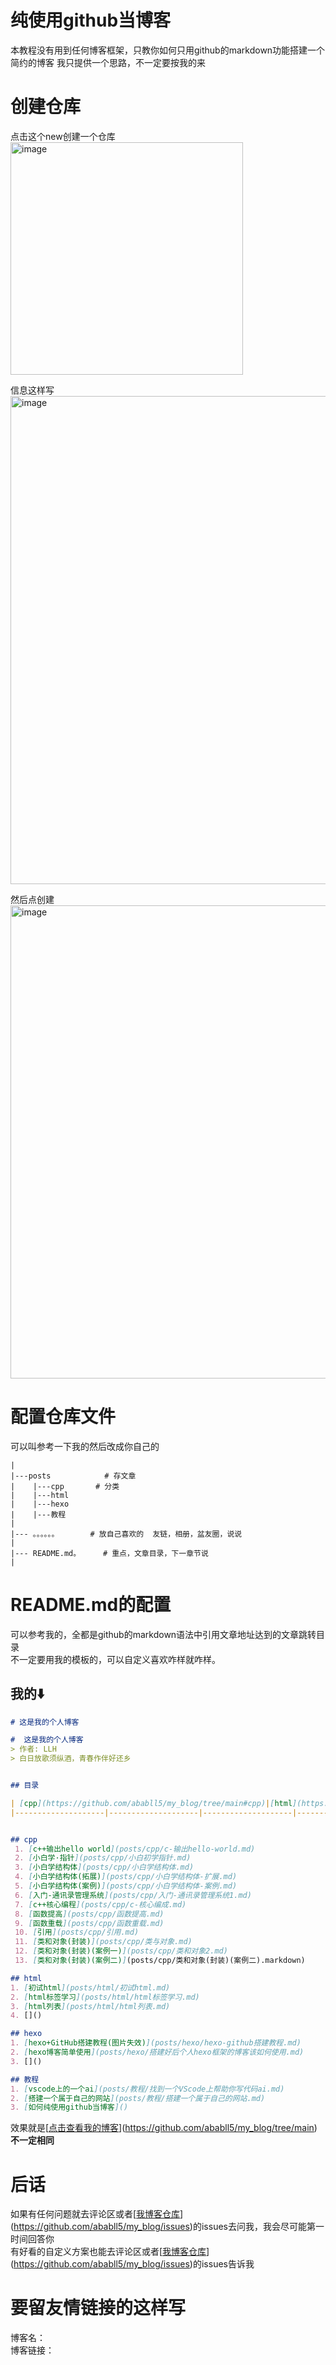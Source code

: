 # 纯使用github当博客

本教程没有用到任何博客框架，只教你如何只用github的markdown功能搭建一个简约的博客
我只提供一个思路，不一定要按我的来

# 创建仓库

点击这个new创建一个仓库  
<img width="372" alt="image" src="https://github.com/user-attachments/assets/e686bdcd-cdcb-4394-852a-31b976beb205">  

信息这样写  
<img width="781" alt="image" src="https://github.com/user-attachments/assets/5ce25d20-4db8-4380-87a1-51e7fc26ad96">  

然后点创建  
<img width="757" alt="image" src="https://github.com/user-attachments/assets/14e90885-d3a8-418d-9f20-828b5d750d20">

# 配置仓库文件

可以叫参考一下我的然后改成你自己的   

```
|
|---posts            # 存文章
|    |---cpp       # 分类
|    |---html
|    |---hexo
|    |---教程
|
|--- 。。。。。。       # 放自己喜欢的  友链，相册，盆友圈，说说
|
|--- README.md。     # 重点，文章目录，下一章节说
|    
```

# README.md的配置

可以参考我的，全都是github的markdown语法中引用文章地址达到的文章跳转目录  
不一定要用我的模板的，可以自定义喜欢咋样就咋样。  

## 我的⬇️

```markdown
# 这是我的个人博客

#  这是我的个人博客
> 作者: LLH  
> 白日放歌须纵酒，青春作伴好还乡  


## 目录

| [cpp](https://github.com/ababll5/my_blog/tree/main#cpp)|[html](https://github.com/ababll5/my_blog/tree/main?tab=readme-ov-file#html)|[hexo](https://github.com/ababll5/my_blog/tree/main?tab=readme-ov-file#hexo)|[教程](https://github.com/ababll5/my_blog/tree/main?tab=readme-ov-file#%E6%95%99%E7%A8%8B)|
|--------------------|--------------------|--------------------|------------------|


## cpp
 1. [c++输出hello world](posts/cpp/c-输出hello-world.md)  
 2. [小白学·指针](posts/cpp/小白初学指针.md)  
 3. [小白学结构体](posts/cpp/小白学结构体.md) 
 4. [小白学结构体(拓展)](posts/cpp/小白学结构体-扩展.md)  
 5. [小白学结构体(案例)](posts/cpp/小白学结构体-案例.md)
 6. [入门-通讯录管理系统](posts/cpp/入门-通讯录管理系统1.md)
 7. [c++核心编程](posts/cpp/c-核心编成.md)
 8. [函数提高](posts/cpp/函数提高.md)
 9. [函数重载](posts/cpp/函数重载.md)
 10. [引用](posts/cpp/引用.md)
 11. [类和对象(封装)](posts/cpp/类与对象.md)
 12. [类和对象(封装)(案例一)](posts/cpp/类和对象2.md)
 13. [类和对象(封装)(案例二)](posts/cpp/类和对象(封装)(案例二).markdown)

## html
1. [初试html](posts/html/初试html.md)
2. [html标签学习](posts/html/html标签学习.md)
3. [html列表](posts/html/html列表.md)
4. []()

## hexo
1. [hexo+GitHub搭建教程(图片失效)](posts/hexo/hexo-github搭建教程.md)
2. [hexo博客简单使用](posts/hexo/搭建好后个人hexo框架的博客该如何使用.md)
3. []()

## 教程
1. [vscode上的一个ai](posts/教程/找到一个VScode上帮助你写代码ai.md)
2. [搭建一个属于自己的网站](posts/教程/搭建一个属于自己的网站.md)
3. [如何纯使用github当博客]()

```

效果就是[[点击查看我的博客](https://github.com/ababll5/my_blog/tree/main)](https://github.com/ababll5/my_blog/tree/main) **不一定相同**


# 后话

如果有任何问题就去评论区或者[[我博客仓库](https://github.com/ababll5/my_blog/issues)](https://github.com/ababll5/my_blog/issues)的issues去问我，我会尽可能第一时间回答你   
有好看的自定义方案也能去评论区或者[[我博客仓库](https://github.com/ababll5/my_blog/issues)](https://github.com/ababll5/my_blog/issues)的issues告诉我   

# 要留友情链接的这样写

博客名：  
博客链接：